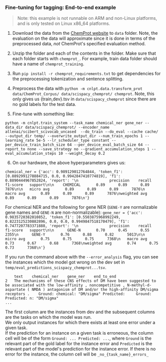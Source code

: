 ### Fine-tuning for tagging: End-to-end example
> Note: this example is not runnable on ARM and non-Linux platforms, and is only tested on Linux x86_64 platforms.

1. Download the data from the [ChemProt website](https://biocreative.bioinformatics.udel.edu/news/corpora/chemprot-corpus-biocreative-vi/) to ``data`` folder.  Note, the evaluation on the data will approximate since it is done in terms of the preprocessed data, *not* ChemProt's specified evaluation method.

2. Unzip the folder and each of the contents in the folder. Make sure that each folder starts with `chemprot_`. For example, train data folder should have a name of `chemprot_training`.

3. Run ```pip install -r chemprot_requirements.txt``` to get dependencies for the preprocessing tokenization and sentence splitting.

4. Preprocess the data with ```python -m cnlpt.data.transform_prot data/ChemProt_Corpus/ data/scispacy_chemprot/ chemprot```.  Note, this only gives us {train,dev}.tsv in `data/scispacy_chemprot` since there are no gold labels for the test data.

5. Fine-tune with something like:

```python -m cnlpt.train_system --task_name chemical_ner gene_ner --data_dir data/scispacy_chemprot/ --encoder_name allenai/scibert_scivocab_uncased  --do_train --do_eval --cache cache/ --output_dir temp/ --overwrite_output_dir --num_train_epochs 1 --learning_rate 5e-5 --lr_scheduler_type constant --per_device_train_batch_size 64 --per_device_eval_batch_size 64 --report_to none --save_strategy no --gradient_accumulation_steps 1 --eval_accumulation_steps 10 --weight_decay 0.2``` 

6. On our hardware, the above hyperparameters gives us:

```chemical_ner = {'acc': 0.989129012764844, 'token_f1': [0.8892991278884715, 0.0, 0.9942847410774819], 'f1': 0.8890444967852824, 'report': '\n              precision    recall  f1-score   support\n\n    CHEMICAL       0.89      0.89      0.89      7876\n\n   micro avg       0.89      0.89      0.89      7876\n   macro avg       0.89      0.89      0.89      7876\nweighted avg       0.89      0.89      0.89      7876\n'}```

For chemical NER and the following for gene NER (`GENE-Y` are normalizable gene names and `GENE-N` are non-normalizable):
```gene_ner = {'acc': 0.9835720382010852, 'token_f1': [0.5503875968992249, 0.8223125230882896, 0.0, 0.0, 0.9949847518170479], 'f1': 0.7477207783371888, 'report': '\n              precision    recall  f1-score   support\n\n      GENE-N       0.70      0.45      0.55      2355\n      GENE-Y       0.76      0.88      0.82      5013\n\n   micro avg       0.75      0.75      0.75      7368\n   macro avg       0.73      0.67      0.68      7368\nweighted avg       0.74      0.75      0.73      7368\n'}```

If you run the command above with the `--error_analysis` flag, you can see the instances which the model got wrong on the dev set in `temp/eval_predictions_scispacy_chemprot...tsv`.
```
	text	chemical_ner	gene_ner	end_to_end
2	The mechanisms of these CNS effects of DM have been suggested to be associated with the low-affinity , noncompetitive , N-methyl-d-aspartate ( NMDA ) antagonism of DM and/or the high-affinity DM/sigma receptors .	Ground: chemical: "DM/sigma" Predicted: 	Ground:  Predicted: n: "DM/sigma"	
...
```
The first column are the instances from dev and the subsequent columns are the tasks on which the model was run.  
We only output instances for which there exists at least one error under a given task.  
If the prediction for an instance on a given task is erroneous, the column cell will be of the form `Ground: ... Predicted: ...`, 
where `Ground` is the relevant part of the gold label for the instance error and `Predicted` is the relevant part of the 
model's prediction for the instance error.  If there is no error for the instance, the column cell will be `_no_{task_name}_errors_`
